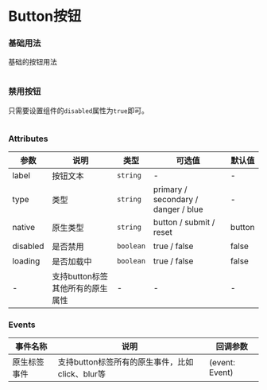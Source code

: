 # Button按钮
[//]: # ( <fubangfu2015@163.com> 2020/7/4 )

### 基础用法
基础的按钮用法


```html

```

<!-- 示例代码 begin -->
<example></example>
<!-- 示例代码 end -->


### 禁用按钮
只需要设置组件的`disabled`属性为`true`即可。

```html

```

<!-- 示例代码 begin -->
<example i="2"></example>
<!-- 示例代码 end -->


### Attributes
| 参数         | 说明         | 类型       | 可选值                                     | 默认值   |
|-------------|------------- | ---------- |------------------------------------------ |--------  |
| label       | 按钮文本     | `string`     |  -                                         |     -    |
| type        | 类型         | `string`     |   primary / secondary / danger / blue     |     -    |
| native      | 原生类型     | `string`     |  button / submit / reset                  |  button   |
| disabled    | 是否禁用     | `boolean`    |    true / false                           |  false    |
| loading     | 是否加载中   | `boolean`    |    true / false                           |  false    |
| - |  支持button标签其他所有的原生属性         | -          |    -                                      |  -        |


### Events
|   事件名称     |  说明                                                | 回调参数              |
|---------------|------------------------------------------------------|----------------------|
| 原生标签事件   | 支持button标签所有的原生事件，比如click、blur等         | (event: Event)       |

